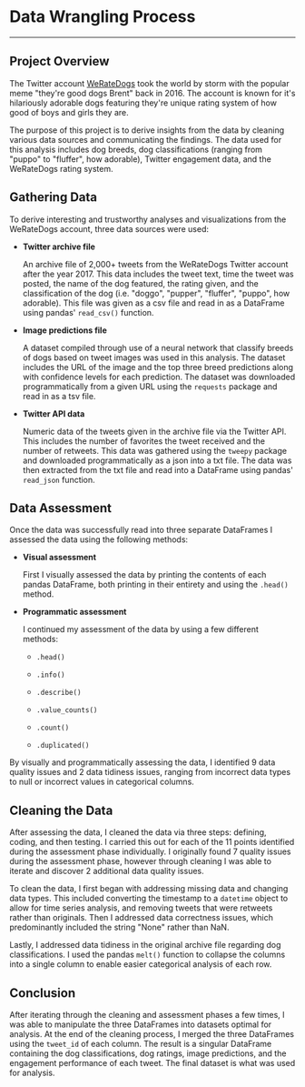 # Data Wrangling Process

---

## Project Overview

The Twitter account [WeRateDogs]( https://twitter.com/dog_rates ) took the world by storm with the popular meme "they're good dogs Brent" back in 2016. The account is known for it's hilariously adorable dogs featuring they're unique rating system of how good of boys and girls they are.

The purpose of this project is to derive insights from the data by cleaning various data sources and communicating the findings. The data used for this analysis includes dog breeds, dog classifications (ranging from "puppo" to "fluffer", how adorable), Twitter engagement data, and the WeRateDogs rating system.

## Gathering Data

To derive interesting and trustworthy analyses and visualizations from the WeRateDogs account, three data sources were used:

- **Twitter archive file**

  An archive file of 2,000+ tweets from the WeRateDogs Twitter account after the year 2017. This data includes the tweet text, time the tweet was posted, the name of the dog featured, the rating given, and the classification of the dog (i.e. "doggo", "pupper", "fluffer", "puppo", how adorable). This file was given as a csv file and read in as a DataFrame using pandas' `read_csv()` function.

- **Image predictions file**

  A dataset compiled through use of a neural network that classify breeds of dogs based on tweet images was used in this analysis. The dataset includes the URL of the image and the top three breed predictions along with confidence levels for each prediction. The dataset was downloaded programmatically from a given URL using the `requests` package and read in as a tsv file.

- **Twitter API data**

  Numeric data of the tweets given in the archive file via the Twitter API. This includes the number of favorites the tweet received and the number of retweets. This data was gathered using the `tweepy` package and downloaded programmatically as a json into a txt file. The data was then extracted from the txt file and read into a DataFrame using pandas' `read_json` function.

## Data Assessment

Once the data was successfully read into three separate DataFrames I assessed the data using the following methods:

- **Visual assessment**

  First I visually assessed the data by printing the contents of each pandas DataFrame, both printing in their entirety and using the `.head()` method.

- **Programmatic assessment**

  I continued my assessment of the data by using a few different methods:

  - `.head()`

  - `.info()`
  - `.describe()`
  - `.value_counts()`
  - `.count()`
  - `.duplicated()`

By visually and programmatically assessing the data, I identified 9 data quality issues and 2 data tidiness issues, ranging from incorrect data types to null or incorrect values in categorical columns. 

## Cleaning the Data

After assessing the data, I cleaned the data via three steps: defining, coding, and then testing. I carried this out for each of the 11 points identified during the assessment phase individually. I originally found 7 quality issues during the assessment phase, however through cleaning I was able to iterate and discover 2 additional data quality issues. 

To clean the data, I first began with addressing missing data and changing data types. This included converting the timestamp to a `datetime` object to allow for time series analysis, and removing tweets that were retweets rather than originals. Then I addressed data correctness issues, which predominantly included the string "None" rather than NaN.

Lastly, I addressed data tidiness in the original archive file regarding dog classifications. I used the pandas `melt()` function to collapse the columns into a single column to enable easier categorical analysis of each row.

## Conclusion

After iterating through the cleaning and assessment phases a few times, I was able to manipulate the three DataFrames into datasets optimal for analysis. At the end of the cleaning process, I merged the three DataFrames using the `tweet_id` of each column. The result is a singular DataFrame containing the dog classifications, dog ratings, image predictions, and the engagement performance of each tweet. The final dataset is what was used for analysis.

